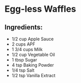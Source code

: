 # Egg-less Waffles

## Ingredients:

+ 1/2 cup Apple Sauce
+ 2 cups APF
+ 1 3/4 cups Milk
+ 1/2 cup Vegetable Oil
+ 1 tbsp Sugar
+ 4 tsp Baking Powder
+ 1/4 tsp Salt
+ 1/2 tsp Vanilla Extract